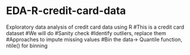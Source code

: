# EDA-R-credit-card-data
Exploratory data analysis of credit card data using R
#This is a credit card dataset
#We will do
#Sanity check
#Identify outliers, replace them
#Approaches to impute missing values
#Bin the data-> Quantile function, ntile() for binning
